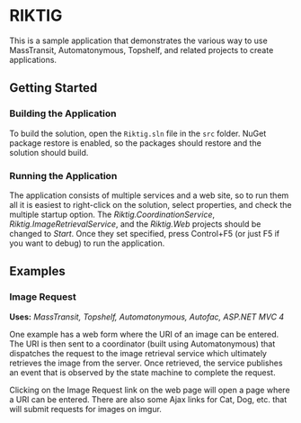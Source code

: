 # RIKTIG

This is a sample application that demonstrates the various way to use MassTransit, Automatonymous, Topshelf, and related projects to create applications.

## Getting Started

### Building the Application

To build the solution, open the ```Riktig.sln``` file in the ```src``` folder. NuGet package restore is enabled, so the packages should restore and the solution should build.

### Running the Application

The application consists of multiple services and a web site, so to run them all it is easiest to right-click on the solution, select properties, and check the multiple startup option. The _Riktig.CoordinationService_, _Riktig.ImageRetrievalService_, and the _Riktig.Web_ projects should be changed to _Start_. Once they set specified, press Control+F5 (or just F5 if you want to debug) to run the application.

## Examples

### Image Request

__Uses:__ _MassTransit, Topshelf, Automatonymous, Autofac, ASP.NET MVC 4_

One example has a web form where the URI of an image can be entered. The URI is then sent to a coordinator (built using Automatonymous) that
dispatches the request to the image retrieval service which ultimately retrieves the image from the server. Once retrieved, the service publishes
an event that is observed by the state machine to complete the request.

Clicking on the Image Request link on the web page will open a page where a URI can be entered. There are also some Ajax links for Cat, Dog, etc. that will submit requests for images on imgur.




